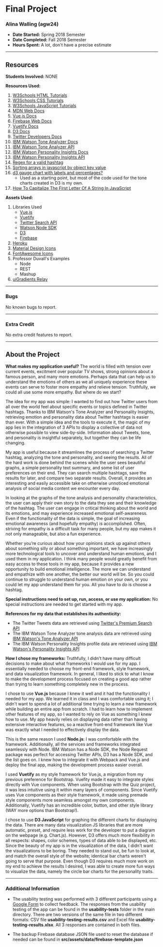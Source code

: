 # Final Project


### Alina Walling (agw24)

* **Date Started:** Spring 2018 Semester
* **Date Completed:** Fall 2018 Semester
* **Hours Spent:** A lot, don't have a precise estimate


---

## Resources

**Students Involved:** NONE

**Resources Used:**
1. [W3Schools HTML Tutorials](https://www.w3schools.com/html/default.asp)
2. [W3Schools CSS Tutorials](https://www.w3schools.com/css/default.asp)
3. [W3Schools JavaScript Tutorials](https://www.w3schools.com/js/default.asp)
4. [MDN Web Docs](https://developer.mozilla.org/en-US/)
5. [Vue.js Docs](https://vuejs.org)
6. [Firebase Web Docs](https://firebase.google.com/docs/database/web/start)
7. [Vuetify Docs](https://vuetifyjs.com/en/getting-started/quick-start)
8. [D3 Docs](https://github.com/d3/d3/wiki)
9. [Twitter Developers Docs](https://developer.twitter.com/en/docs/basics/getting-started)
10. [IBM Watson Tone Analyzer Docs](https://console.bluemix.net/docs/services/tone-analyzer/getting-started.html#gettingStarted)
11. [IBM Watson Tone Analyzer API](https://www.ibm.com/watson/developercloud/tone-analyzer/api/v3/node.html?node)
12. [IBM Watson Personality Insights Docs](https://console.bluemix.net/docs/services/personality-insights/getting-started.html#gettingStarted)
13. [IBM Watson Personality Insights API](https://www.ibm.com/watson/developercloud/personality-insights/api/v3/node.html?node)
14. [Regex for a valid hashtag](https://stackoverflow.com/questions/42065872/regex-for-a-valid-hashtag)
15. [Sorting arrays in javascript by object key value](https://stackoverflow.com/questions/7889006/sorting-arrays-in-javascript-by-object-key-value)
16. [d3 gauge chart with labels and percentages?](https://stackoverflow.com/questions/44164912/d3-gauge-chart-with-labels-and-percentages)
    * Used as a starting point, but most of the code used for the tone charts created in D3 is my own.
17. [How To Capitalize The First Letter Of A String In JavaScript](https://paulund.co.uk/how-to-capitalize-the-first-letter-of-a-string-in-javascript)


**Assets Used:**
1. Libraries Used
    * [Vue.js](https://vuejs.org)
    * [Vuetify](https://vuetifyjs.com/en/)
    * [Twitter Search API](https://developer.twitter.com/en/docs/tweets/search/overview/premium)
    * [Watson Node SDK](https://github.com/watson-developer-cloud/node-sdk)
    * [D3](https://d3js.org)
    * [Firebase](https://firebase.google.com/)
2. [Heroku](https://heroku.com)
3. [Material Design Icons](https://material.io/tools/icons/?style=baseline)
4. [FontAwesome Icons](https://fontawesome.com)
5. Professor Duvall's Examples
    * Node
    * REST
    * Mashup
6. [uiGradients Relay](https://uigradients.com/#Relay)


---

### Bugs

No known bugs to report.


---

### Extra Credit

No extra credit features to report.


---

## About the Project

**What makes my application useful?**
The world is filled with tension over current events, excitment over popular TV shows, strong opinions about a famous person, and many more emotions. Perhaps data that can help us to understand the emotions of others as we all uniquely experience these events can serve to foster more empathy and relieve tension. Truthfully, we could all use some more empathy. But where do we start?

The idea for my app was simple: I wanted to find out how Twitter users from all over the world feel about specific events or topics defined in Twitter hashtags. Thanks to IBM Watson's Tone Analyzer and Personality Insights, retrieving emotion and personality data about Twitter hashtags is easier than ever. With a simple idea and the tools to execute it, the magic of my app lies in the integration of 3 APIs to display a collective of data not otherwise possible to view side-by-side. Information about Tweets, tone, and personality is insightful separately, but together they can be life changing.

My app is useful because it streamlines the process of searching a Twitter hashtag, analyzing the tone and personality, and seeing the results. All of the hard work is done behind the scenes while the user sees beautiful graphs, a simple personality text summary, and some list of user preferences on their end. They can search multiple hashtags, save the results for later, and compare two separate results. Overall, it provides an interesting and easily accessible take on otherwise unnoticed emotional analysis of social media content we encounter every day.

In looking at the graphs of the tone analysis and personality characteristics, the user can apply their own story to the data they see and their knowledge of the hashtag. The user can engage in critical thinking about the world and its emotions, and may experience increased emotional self-awareness. Even if the functionality of the data is simple, the goal of increasing emotional awareness (and hopefully empathy) is accomplished. Often, striving for empathy is a difficult task for many people, but my app makes it not only manageable, but also a fun experience.

Whether you’re curious about how your opinions stack up against others about something silly or about something important, we have increasingly more technological tools to uncover and understand human emotions, and I used them in my application. I think many people would greatly benefit from easy access to these tools in my app, because it provides a new opportunity to build emotional intelligence. The more we can understand and empathize with one another, the better our world will be. So you could continue to struggle to understand human emotion on your own, or you could let my app understand them for you. All you have to do is choose a hashtag.


**Special instructions need to set up, run, access, or use my application:**
No special instructions are needed to get started with my app.


**References for my data that establishes its authenticity:**
* The Twitter Tweets data are retrieved using [Twitter's Premium Search API](https://developer.twitter.com/en/docs/tweets/search/overview/premium)
* The IBM Watson Tone Analyzer tone analysis data are retrieved using [IBM Watson's Tone Analyzer API]()
* The IBM Watson Personality Insights profile data are retrieved using [IBM Watson's Personality Insights API]()


**How I chose my frameworks:**
Truthfully, I didn't have many difficult decisions to make about what frameworks I would use for my app. I essentially needed to choose my front-end framework, style framework, and data visualization framework. In general, I liked to stick to what I know to make the development process focused on creating a good app rather than trying to learn something completely new in the process.

I chose to use **Vue.js** because I knew it well and it had the functionality I needed for my app. We learned it in class and I was comfortable using it; I didn't want to spend a lot of additional time trying to learn a new framework while building an entire app from scratch. I had to learn how to implement other features of my app, so I wanted to rely on Vue as something I knew how to use. My app heavily relies on displaying data rather than having extensive interactive features, so a reactive front-end framework like Vue was exactly what I needed to effectively display the data.

This is the same reason I used **Node.js**: I was comfortable with the framework. Additionally, all the services and frameworks integrated seamlessly with Node. IBM Watson has a Node SDK, the Node Request package was perfect for accessing Twitter APIs, D3 has a Node SDK, and the list goes on. I knew how to integrate it with Webpack and Vue.js and deploy the final app, making the development process easier overall.

I used **Vuetify** as my style framework for Vue.js, a migration from my previous preference for Bootstrap. Vuefity made it easy to integrate styles directly with Vue components. When using Bootstrap with the Quiz project, it was less intuitive using it within many layers of components. Since Vuetify uses Vue components as their style framework, it made using premade style components more seamless amongst my own components. Additionally, Vuetify has an incredible color, button, and other style library (WAY more options than Bootstrap!).

I chose to use **D3 JavaScript** for graphing the different charts for displaying the data. There are many data visualization JS libraries that are more automatic, preset, and require less work for the developer to put a diagram on the webpage (e.g. Chart.js). However, D3 offers much more flexibility in all respects: shapes, color schemes, types of data able to be displayed, etc. Since the beauty of my app is in the visualization of the data, I didn't want the visualizations to be boring. They needed to stand out, be fun to look at, and match the overall style of the website; identical bar charts weren't going to serve that purpose. Even though D3 requires much more work on my end to achieve the results I desired, I was able to create more fun ways to visualize the data, namely the circle bar charts for the personality traits.


---

### Additional Information

* The usability testing was performed with 3 different participants using a [Google Form](https://goo.gl/forms/aLjuLvO9yJmmpX1h2) to collect feedback. The responses from the usability testing of the app can be found in the **usability-tests** folder in the main directory. There are two versions of the same file in two different formats: CSV file **usability-testing-results.csv** and Excel file **usability-testing-results.xlsx**. All 3 responses are contained in both files.

* The backup Firebase database JSON file used to reset the database if needed can be found in **src/assets/data/firebase-template.json**